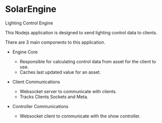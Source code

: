 # SolarEngine
Lighting Control Engine

This Nodejs application is designed to send lighting control data to clients. 

There are 3 main components to this application. 

- Engine Core
	- Responsible for calculating control data from asset for the client to use.
	- Caches last updated value for an asset.	

- Client Communications
	- Websocket server to communicate with clients.
	- Tracks Clients Sockets and Meta.

- Controller Communications
	- Websocket client to communicate with the show controller.
